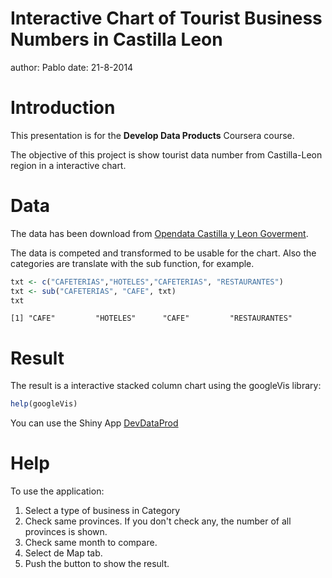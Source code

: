 Interactive Chart of Tourist Business Numbers in Castilla Leon 
========================================================
author: Pablo
date: 21-8-2014

Introduction
========================================================

This presentation is for the **Develop Data Products** Coursera course.

The objective of this project is show tourist data number from Castilla-Leon region in a interactive chart.

Data
========================================================

The data has been download from [Opendata Castilla y Leon Goverment](http://www.datosabiertos.jcyl.es/).

The data is competed and transformed to be usable for the chart. Also the categories are translate with the sub function, for example.

```r
txt <- c("CAFETERIAS","HOTELES","CAFETERIAS", "RESTAURANTES")
txt <- sub("CAFETERIAS", "CAFE", txt)
txt
```

```
[1] "CAFE"         "HOTELES"      "CAFE"         "RESTAURANTES"
```


Result
========================================================

The result is a interactive stacked column chart using the googleVis library:


```r
help(googleVis)
```


You can use the Shiny App [DevDataProd](http://pacab.shinyapps.io/DevDataProd/)

Help
========================================================

To use the application:

1. Select a type of business in Category
2. Check same provinces. If you don't check any, the number of all provinces is shown.
3. Check same month to compare.
4. Select de Map tab.
5. Push the button to show the result.
